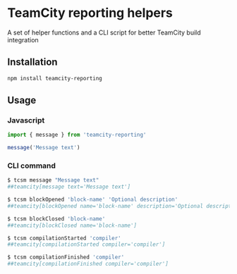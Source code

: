 # TeamCity reporting helpers

A set of helper functions and a CLI script for better TeamCity build integration

## Installation

```bash
npm install teamcity-reporting
```

## Usage

### Javascript

```javascript
import { message } from 'teamcity-reporting'

message('Message text')
```

### CLI command

```bash
$ tcsm message "Message text"
##teamcity[message text='Message text']

$ tcsm blockOpened 'block-name' 'Optional description'
##teamcity[blockOpened name='block-name' description='Optional description']

$ tcsm blockClosed 'block-name'
##teamcity[blockClosed name='block-name']

$ tcsm compilationStarted 'compiler'
##teamcity[compilationStarted compiler='compiler']

$ tcsm compilationFinished 'compiler'
##teamcity[compilationFinished compiler='compiler']
```
